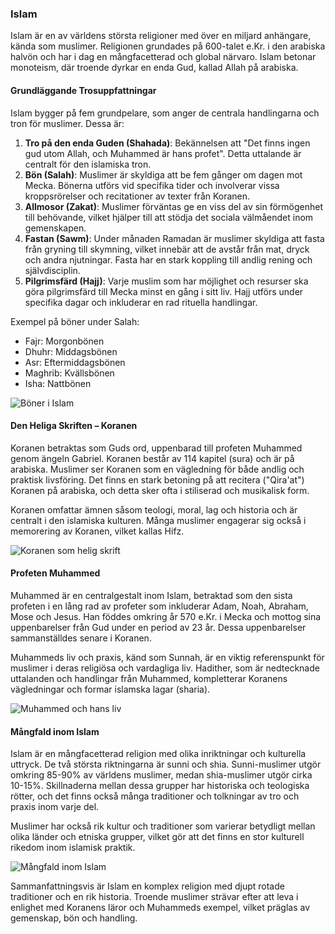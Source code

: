 ### Islam

Islam är en av världens största religioner med över en miljard anhängare, kända som muslimer. Religionen grundades på 600-talet e.Kr. i den arabiska halvön och har i dag en mångfacetterad och global närvaro. Islam betonar monoteism, där troende dyrkar en enda Gud, kallad Allah på arabiska.

#### Grundläggande Trosuppfattningar

Islam bygger på fem grundpelare, som anger de centrala handlingarna och tron för muslimer. Dessa är:

1. **Tro på den enda Guden (Shahada)**: Bekännelsen att "Det finns ingen gud utom Allah, och Muhammed är hans profet". Detta uttalande är centralt för den islamiska tron.
2. **Bön (Salah)**: Muslimer är skyldiga att be fem gånger om dagen mot Mecka. Bönerna utförs vid specifika tider och involverar vissa kroppsrörelser och recitationer av texter från Koranen.
3. **Allmosor (Zakat)**: Muslimer förväntas ge en viss del av sin förmögenhet till behövande, vilket hjälper till att stödja det sociala välmåendet inom gemenskapen.
4. **Fastan (Sawm)**: Under månaden Ramadan är muslimer skyldiga att fasta från gryning till skymning, vilket innebär att de avstår från mat, dryck och andra njutningar. Fasta har en stark koppling till andlig rening och självdisciplin.
5. **Pilgrimsfärd (Hajj)**: Varje muslim som har möjlighet och resurser ska göra pilgrimsfärd till Mecka minst en gång i sitt liv. Hajj utförs under specifika dagar och inkluderar en rad rituella handlingar.

Exempel på böner under Salah: 
- Fajr: Morgonbönen
- Dhuhr: Middagsbönen
- Asr: Eftermiddagsbönen
- Maghrib: Kvällsbönen
- Isha: Nattbönen

![Böner i Islam](https://exempel.com/illustration-boner-i-islam)

#### Den Heliga Skriften – Koranen

Koranen betraktas som Guds ord, uppenbarad till profeten Muhammed genom ängeln Gabriel. Koranen består av 114 kapitel (sura) och är på arabiska. Muslimer ser Koranen som en vägledning för både andlig och praktisk livsföring. Det finns en stark betoning på att recitera ("Qira'at") Koranen på arabiska, och detta sker ofta i stiliserad och musikalisk form.

Koranen omfattar ämnen såsom teologi, moral, lag och historia och är centralt i den islamiska kulturen. Många muslimer engagerar sig också i memorering av Koranen, vilket kallas Hifz.

![Koranen som helig skrift](https://exempel.com/illustration-koranen-som-helig-skrift)

#### Profeten Muhammed

Muhammed är en centralgestalt inom Islam, betraktad som den sista profeten i en lång rad av profeter som inkluderar Adam, Noah, Abraham, Mose och Jesus. Han föddes omkring år 570 e.Kr. i Mecka och mottog sina uppenbarelser från Gud under en period av 23 år. Dessa uppenbarelser sammanställdes senare i Koranen.

Muhammeds liv och praxis, känd som Sunnah, är en viktig referenspunkt för muslimer i deras religiösa och vardagliga liv. Hadither, som är nedtecknade uttalanden och handlingar från Muhammed, kompletterar Koranens vägledningar och formar islamska lagar (sharia).

![Muhammed och hans liv](https://exempel.com/illustration-muhammed-och-hans-liv)

#### Mångfald inom Islam

Islam är en mångfacetterad religion med olika inriktningar och kulturella uttryck. De två största riktningarna är sunni och shia. Sunni-muslimer utgör omkring 85-90% av världens muslimer, medan shia-muslimer utgör cirka 10-15%. Skillnaderna mellan dessa grupper har historiska och teologiska rötter, och det finns också många traditioner och tolkningar av tro och praxis inom varje del.

Muslimer har också rik kultur och traditioner som varierar betydligt mellan olika länder och etniska grupper, vilket gör att det finns en stor kulturell rikedom inom islamisk praktik.

![Mångfald inom Islam](https://exempel.com/illustration-mangfald-inom-islam)

Sammanfattningsvis är Islam en komplex religion med djupt rotade traditioner och en rik historia. Troende muslimer strävar efter att leva i enlighet med Koranens läror och Muhammeds exempel, vilket präglas av gemenskap, bön och handling.